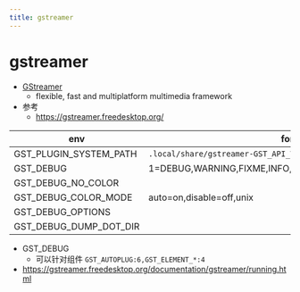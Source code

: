 ```yaml
---
title: gstreamer
---
```


# gstreamer

- [GStreamer](https://github.com/GStreamer)
  - flexible, fast and multiplatform multimedia framework
- 参考
  - https://gstreamer.freedesktop.org/

| env                    | for                                                |
| ---------------------- | -------------------------------------------------- |
| GST_PLUGIN_SYSTEM_PATH | `.local/share/gstreamer-GST_API_VERSION`           |
| GST_DEBUG              | 1=DEBUG,WARNING,FIXME,INFO,DEBUG,LOG,TRACE,MEMDUMP |
| GST_DEBUG_NO_COLOR     |
| GST_DEBUG_COLOR_MODE   | auto=on,disable=off,unix                           |
| GST_DEBUG_OPTIONS      |
| GST_DEBUG_DUMP_DOT_DIR |

- GST_DEBUG
  - 可以针对组件 `GST_AUTOPLUG:6,GST_ELEMENT_*:4`
- https://gstreamer.freedesktop.org/documentation/gstreamer/running.html
